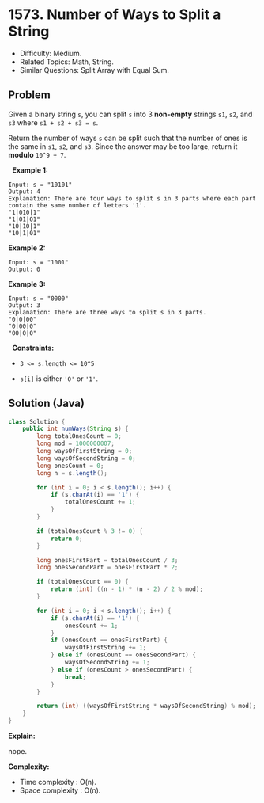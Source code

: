 # 1573. Number of Ways to Split a String

- Difficulty: Medium.
- Related Topics: Math, String.
- Similar Questions: Split Array with Equal Sum.

## Problem

Given a binary string ```s```, you can split ```s``` into 3 **non-empty** strings ```s1```, ```s2```, and ```s3``` where ```s1 + s2 + s3 = s```.

Return the number of ways ```s``` can be split such that the number of ones is the same in ```s1```, ```s2```, and ```s3```. Since the answer may be too large, return it **modulo** ```10^9 + 7```.

 
**Example 1:**

```
Input: s = "10101"
Output: 4
Explanation: There are four ways to split s in 3 parts where each part contain the same number of letters '1'.
"1|010|1"
"1|01|01"
"10|10|1"
"10|1|01"
```

**Example 2:**

```
Input: s = "1001"
Output: 0
```

**Example 3:**

```
Input: s = "0000"
Output: 3
Explanation: There are three ways to split s in 3 parts.
"0|0|00"
"0|00|0"
"00|0|0"
```

 
**Constraints:**


	
- ```3 <= s.length <= 10^5```
	
- ```s[i]``` is either ```'0'``` or ```'1'```.



## Solution (Java)

```java
class Solution {
    public int numWays(String s) {
        long totalOnesCount = 0;
        long mod = 1000000007;
        long waysOfFirstString = 0;
        long waysOfSecondString = 0;
        long onesCount = 0;
        long n = s.length();

        for (int i = 0; i < s.length(); i++) {
            if (s.charAt(i) == '1') {
                totalOnesCount += 1;
            }
        }

        if (totalOnesCount % 3 != 0) {
            return 0;
        }

        long onesFirstPart = totalOnesCount / 3;
        long onesSecondPart = onesFirstPart * 2;

        if (totalOnesCount == 0) {
            return (int) ((n - 1) * (n - 2) / 2 % mod);
        }

        for (int i = 0; i < s.length(); i++) {
            if (s.charAt(i) == '1') {
                onesCount += 1;
            }
            if (onesCount == onesFirstPart) {
                waysOfFirstString += 1;
            } else if (onesCount == onesSecondPart) {
                waysOfSecondString += 1;
            } else if (onesCount > onesSecondPart) {
                break;
            }
        }

        return (int) ((waysOfFirstString * waysOfSecondString) % mod);
    }
}
```

**Explain:**

nope.

**Complexity:**

* Time complexity : O(n).
* Space complexity : O(n).
